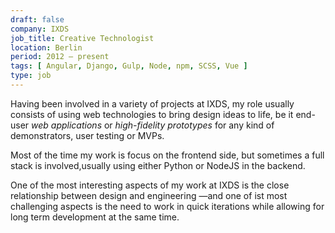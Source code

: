 ```yaml
---
draft: false
company: IXDS
job_title: Creative Technologist
location: Berlin
period: 2012 — present
tags: [ Angular, Django, Gulp, Node, npm, SCSS, Vue ]
type: job
---
```


Having been involved in a variety of projects at IXDS, my role usually consists of using web technologies to bring design ideas to life, be it end-user <em>web applications</em> or <em>high-fidelity prototypes</em> for any kind of demonstrators, user testing or MVPs.

Most of the time my work is focus on the frontend side, but sometimes a full stack is involved,usually using either Python or NodeJS in the backend.

One of the most interesting aspects of my work at IXDS is the close relationship between design and engineering —and one of ist most challenging aspects is the need to work in quick iterations while allowing for long term development at the same time.
